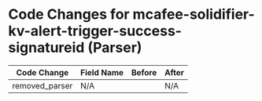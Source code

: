 # Code Changes for mcafee-solidifier-kv-alert-trigger-success-signatureid (Parser)

| Code Change | Field Name | Before | After |
|-------------|------------|--------|-------|
| removed_parser | N/A |  | N/A |